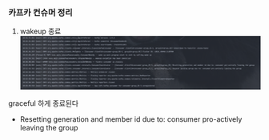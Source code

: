 ### 카프카 컨슈머 정리

1. wakeup 종료
![img.png](img.png)

graceful 하게 종료된다
- Resetting generation and member id due to: consumer pro-actively leaving the group
